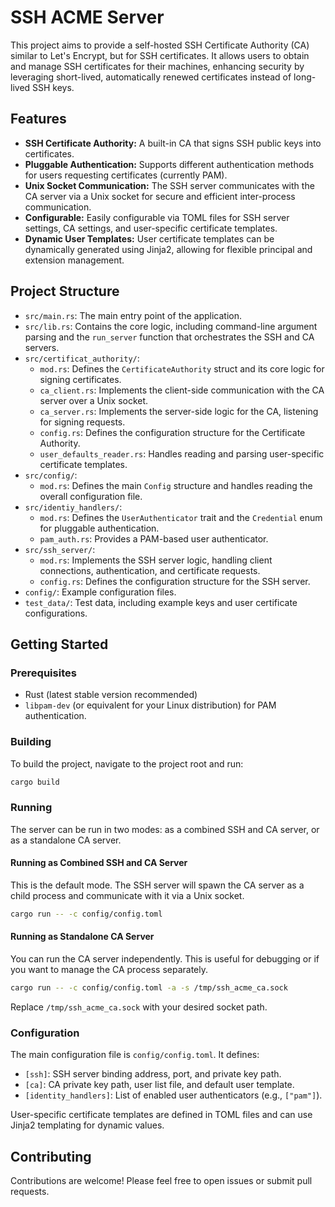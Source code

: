 # SSH ACME Server

This project aims to provide a self-hosted SSH Certificate Authority (CA) similar to Let's Encrypt, but for SSH certificates. It allows users to obtain and manage SSH certificates for their machines, enhancing security by leveraging short-lived, automatically renewed certificates instead of long-lived SSH keys.

## Features

- **SSH Certificate Authority:** A built-in CA that signs SSH public keys into certificates.
- **Pluggable Authentication:** Supports different authentication methods for users requesting certificates (currently PAM).
- **Unix Socket Communication:** The SSH server communicates with the CA server via a Unix socket for secure and efficient inter-process communication.
- **Configurable:** Easily configurable via TOML files for SSH server settings, CA settings, and user-specific certificate templates.
- **Dynamic User Templates:** User certificate templates can be dynamically generated using Jinja2, allowing for flexible principal and extension management.

## Project Structure

- `src/main.rs`: The main entry point of the application.
- `src/lib.rs`: Contains the core logic, including command-line argument parsing and the `run_server` function that orchestrates the SSH and CA servers.
- `src/certificat_authority/`:
    - `mod.rs`: Defines the `CertificateAuthority` struct and its core logic for signing certificates.
    - `ca_client.rs`: Implements the client-side communication with the CA server over a Unix socket.
    - `ca_server.rs`: Implements the server-side logic for the CA, listening for signing requests.
    - `config.rs`: Defines the configuration structure for the Certificate Authority.
    - `user_defaults_reader.rs`: Handles reading and parsing user-specific certificate templates.
- `src/config/`:
    - `mod.rs`: Defines the main `Config` structure and handles reading the overall configuration file.
- `src/identiy_handlers/`:
    - `mod.rs`: Defines the `UserAuthenticator` trait and the `Credential` enum for pluggable authentication.
    - `pam_auth.rs`: Provides a PAM-based user authenticator.
- `src/ssh_server/`:
    - `mod.rs`: Implements the SSH server logic, handling client connections, authentication, and certificate requests.
    - `config.rs`: Defines the configuration structure for the SSH server.
- `config/`: Example configuration files.
- `test_data/`: Test data, including example keys and user certificate configurations.

## Getting Started

### Prerequisites

- Rust (latest stable version recommended)
- `libpam-dev` (or equivalent for your Linux distribution) for PAM authentication.

### Building

To build the project, navigate to the project root and run:

```bash
cargo build
```

### Running

The server can be run in two modes: as a combined SSH and CA server, or as a standalone CA server.

#### Running as Combined SSH and CA Server

This is the default mode. The SSH server will spawn the CA server as a child process and communicate with it via a Unix socket.

```bash
cargo run -- -c config/config.toml
```

#### Running as Standalone CA Server

You can run the CA server independently. This is useful for debugging or if you want to manage the CA process separately.

```bash
cargo run -- -c config/config.toml -a -s /tmp/ssh_acme_ca.sock
```

Replace `/tmp/ssh_acme_ca.sock` with your desired socket path.

### Configuration

The main configuration file is `config/config.toml`. It defines:

- `[ssh]`: SSH server binding address, port, and private key path.
- `[ca]`: CA private key path, user list file, and default user template.
- `[identity_handlers]`: List of enabled user authenticators (e.g., `["pam"]`).

User-specific certificate templates are defined in TOML files and can use Jinja2 templating for dynamic values.

## Contributing

Contributions are welcome! Please feel free to open issues or submit pull requests.
